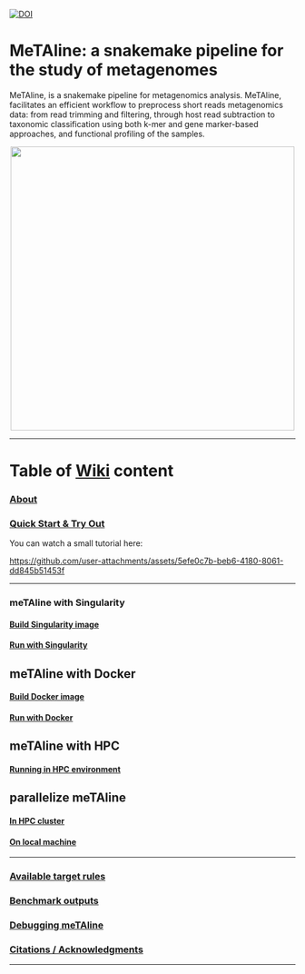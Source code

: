 [![DOI](https://zenodo.org/badge/431438117.svg)](https://zenodo.org/badge/latestdoi/431438117)

# MeTAline: a snakemake pipeline for the study of metagenomes <a id="metaline" />

MeTAline, is a snakemake pipeline for metagenomics analysis. MeTAline, facilitates an efficient workflow to preprocess short reads metagenomics data: from read trimming and filtering, through host read subtraction to taxonomic classification using both k-mer and gene marker-based approaches, and functional profiling of the samples.

<p align="center">
  <img src="https://github.com/user-attachments/assets/89b6b8f9-2daf-4e2c-8e7e-218d496125ed" width="500"/>
</p>

---

# Table of [Wiki](https://github.com/Gabaldonlab/meTAline/wiki/) content
### [About](https://github.com/Gabaldonlab/meTAline/wiki/MeTAline)
### [Quick Start & Try Out](https://github.com/Gabaldonlab/meTAline/wiki/Quick-Start-&-Try‐Out) 

You can watch a small tutorial here: 

https://github.com/user-attachments/assets/5efe0c7b-beb6-4180-8061-dd845b51453f


---

### meTAline with Singularity
#### [Build Singularity image](https://github.com/Gabaldonlab/meTAline/wiki/Build-meTAline-singularity-image)
#### [Run with Singularity](https://github.com/Gabaldonlab/meTAline/wiki/Run-meTAline-with-singularity)

## meTAline with Docker
#### [Build Docker image](https://github.com/Gabaldonlab/meTAline/wiki/Build-meTAline-docker-image)
#### [Run with Docker](https://github.com/Gabaldonlab/meTAline/wiki/Run-meTAline-with-docker)

## meTAline with HPC
#### [Running in HPC environment ](https://github.com/Gabaldonlab/meTAline/wiki/Run-meTAline-in-HPC-environment)

## parallelize meTAline
#### [In HPC cluster](https://github.com/Gabaldonlab/meTAline/wiki/Parallelize-meTAline-in-HPC-environment)
#### [On local machine](https://github.com/Gabaldonlab/meTAline/wiki/Parallelize-meTAline-on-local-machine)

---

### [Available target rules](https://github.com/Gabaldonlab/meTAline/wiki/Available-target-rules)
### [Benchmark outputs](https://github.com/Gabaldonlab/meTAline/wiki/Benchmark-outputs)
### [Debugging meTAline](https://github.com/Gabaldonlab/meTAline/wiki/Debugging-meTAline)
### [Citations / Acknowledgments](https://github.com/Gabaldonlab/meTAline/wiki/Citations---Acknowledgments)

---
